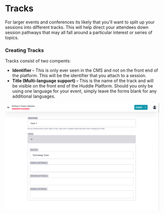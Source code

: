 # Tracks

For larger events and conferences its likely that you'll want to split up your sessions into different tracks. This will help direct your attendees down session pathways that may all fall around a particular interest or series of topics. 

### **Creating Tracks**

Tracks consist of two compents:

* **Identifier -** This is only ever seen in the CMS and not on the front end of the platform. This will be the identifier that you attach to a session. 
* **Title \(Multi-language support\) -** This is the name of the track and will be visible on the front end of the Huddle Platform. Should you only be using one language for your event, simply leave the forms blank for any additional languages.

![Creating a track.](../.gitbook/assets/screenshot-2021-03-18-at-00.48.33.png)

